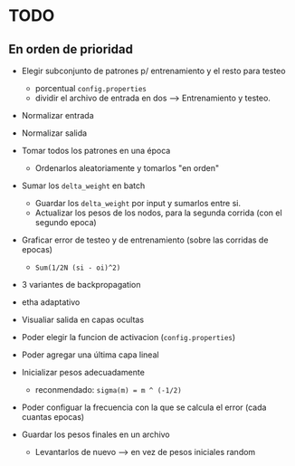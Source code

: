 # TODO
## En orden de prioridad

* Elegir subconjunto de patrones p/ entrenamiento y el resto para testeo
  * porcentual `config.properties`
  * dividir el archivo de entrada en dos --> Entrenamiento y testeo.

* Normalizar entrada
* Normalizar salida

* Tomar todos los patrones en una época
  * Ordenarlos aleatoriamente y tomarlos "en orden"

* Sumar los `delta_weight` en batch
  * Guardar los `delta_weight` por input y sumarlos entre si.
  * Actualizar los pesos de los nodos, para la segunda corrida (con el segundo epoca)

* Graficar error de testeo y de entrenamiento (sobre las corridas de epocas)
  * `Sum(1/2N (si - oi)^2)`

* 3 variantes de backpropagation
* etha adaptativo

* Visualiar salida en capas ocultas
* Poder elegir la funcion de activacion (`config.properties`)
* Poder agregar una última capa lineal

* Inicializar pesos adecuadamente
  *  reconmendado: `sigma(m) = m ^ (-1/2)`

* Poder configuar la frecuencia con la que se calcula el error (cada cuantas epocas)

* Guardar los pesos finales en un archivo
  * Levantarlos de nuevo --> en vez de pesos iniciales random
